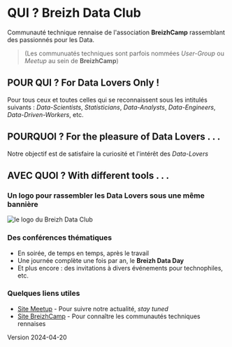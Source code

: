 
# QUI ?  Breizh Data Club

Communauté technique rennaise de l'association **BreizhCamp** rassemblant des passionnés pour les Data.
> (Les communuatés techniques sont parfois nommées _User-Group_ ou _Meetup_ au sein de **BreizhCamp**)

## POUR QUI ?  For Data Lovers Only ! 

Pour tous ceux et toutes celles qui se reconnaissent sous les intitulés suivants :
_Data-Scientists_, _Statisticians_, _Data-Analysts_, _Data-Engineers_, _Data-Driven-Workers_, etc. 

## POURQUOI ?  For the pleasure of Data Lovers . . . 

Notre objectif est de satisfaire la curiosité et l'intérêt des _Data-Lovers_

## AVEC QUOI ?  With different tools . . . 

### Un logo  pour rassembler les Data Lovers sous une même bannière 

![le logo du Breizh Data Club](../illustrim/99_orga_logo-BDC.png)

### Des conférences thématiques 
* En soirée, de temps en temps, après le travail 
* Une journée complète une fois par an, le **Breizh Data Day**
* Et plus encore : des invitations à divers événements pour technophiles, etc.   


### Quelques liens utiles  
* [Site Meetup](https://www.meetup.com/fr-FR/breizh-data-club/) - Pour suivre notre actualité, _stay tuned_
* [Site BreizhCamp](https://www.breizhcamp.org/asso/) - Pour connaître les communautés techniques rennaises


Version 2024-04-20
